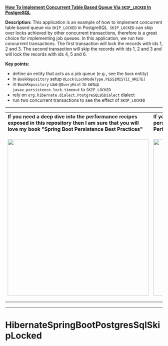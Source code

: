 **[How To Implement Concurrent Table Based Queue Via `SKIP_LOCKED` In PostgreSQL](https://github.com/AnghelLeonard/Hibernate-SpringBoot/tree/master/HibernateSpringBootPostgresSqlSkipLocked)**

**Description:** This application is an example of how to implement concurrent table based queue via `SKIP_LOCKED` in PostgreSQL. `SKIP_LOCKED` can skip over locks achieved by other concurrent transactions, therefore is a great choice for implementing job queues. In this application, we run two concurrent transactions. The first transaction will lock the records with ids 1, 2 and 3. The second transaction will skip the records with ids 1, 2 and 3 and will lock the records with ids 4, 5 and 6.

**Key points:**
- define an entity that acts as a job queue (e.g., see the `Book` entity)
- in `BookRepository` setup `@Lock(LockModeType.PESSIMISTIC_WRITE)`
- in `BookRepository` use `@QueryHint` to setup `javax.persistence.lock.timeout` to `SKIP_LOCKED`
- rely on `org.hibernate.dialect.PostgreSQL95Dialect` dialect
- run two concurrent transactions to see the effect of `SKIP_LOCKED`
     
-----------------------------------------------------------------------------------------------------------------------    
<table>
     <tr><td><b>If you need a deep dive into the performance recipes exposed in this repository then I am sure that you will love my book "Spring Boot Persistence Best Practices"</b></td><td><b>If you need a hand of tips and illustrations of 100+ Java persistence performance issues then "Java Persistence Performance Illustrated Guide" is for you.</b></td></tr>
     <tr><td>
<a href="https://www.apress.com/us/book/9781484256251"><p align="left"><img src="https://github.com/AnghelLeonard/Hibernate-SpringBoot/blob/master/Spring%20Boot%20Persistence%20Best%20Practices.jpg" height="500" width="450"/></p></a>
</td><td>
<a href="https://leanpub.com/java-persistence-performance-illustrated-guide"><p align="right"><img src="https://github.com/AnghelLeonard/Hibernate-SpringBoot/blob/master/Java%20Persistence%20Performance%20Illustrated%20Guide.jpg" height="500" width="450"/></p></a>
</td></tr></table>

-----------------------------------------------------------------------------------------------------------------------    

# HibernateSpringBootPostgresSqlSkipLocked
